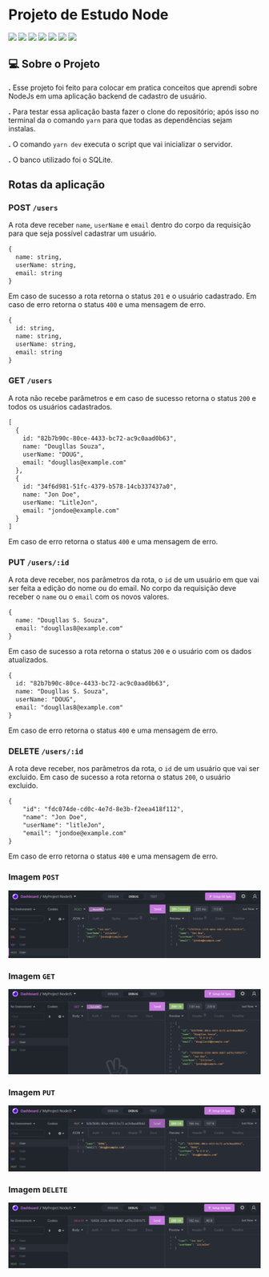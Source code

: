 # Projeto de Estudo Node

 ![](https://img.shields.io/badge/TypeScript-007ACC?style=for-the-badge&logo=typescript&logoColor=white) ![](https://img.shields.io/badge/Yarn-2C8EBB?style=for-the-badge&logo=yarn&logoColor=white) ![](https://img.shields.io/badge/Node.js-339933?style=for-the-badge&logo=nodedotjs&logoColor=white) ![](	https://img.shields.io/badge/SQLite-07405E?style=for-the-badge&logo=sqlite&logoColor=white) ![](https://img.shields.io/badge/prisma-1B222D?style=for-the-badge&logo=prisma&logoColor=white) ![](https://img.shields.io/badge/Insomnia-5849be?style=for-the-badge&logo=Insomnia&logoColor=white) ![](https://img.shields.io/badge/Express.js-000000?style=for-the-badge&logo=express&logoColor=white)

## 💻 Sobre o Projeto

**.**  Esse projeto foi feito para colocar em pratica conceitos que aprendi sobre NodeJs em uma aplicação backend de cadastro de usuário.

**.** Para testar essa aplicação basta fazer o clone do repositório; após isso no terminal da o comando `yarn` para que todas as dependências sejam instalas.

**.** O comando `yarn dev` executa o script que vai inicializar o servidor.

**.** O banco utilizado foi o SQLite. 

## Rotas da aplicação

### POST `/users`
A rota deve receber `name`, `userName` e `email` dentro do corpo da requisição para que seja possível cadastrar um usuário.
```
{
  name: string,
  userName: string,
  email: string
}
```
Em caso de sucesso a rota retorna o status `201` e o usuário cadastrado. Em caso de erro retorna o status `400` e uma mensagem de erro.
```
{
  id: string,
  name: string,
  userName: string,
  email: string
}
```

### GET `/users`

A rota não recebe parâmetros e em caso de sucesso retorna o status `200` e todos os usuários cadastrados.
```
[
  {
    id: "82b7b90c-80ce-4433-bc72-ac9c0aad0b63",
    name: "Dougllas Souza",
    userName: "DOUG",
    email: "dougllas@example.com"
  },
  {
    id: "34f6d981-51fc-4379-b578-14cb337437a0",
    name: "Jon Doe",
    userName: "LitleJon",
    email: "jondoe@example.com"
  }
]
```
Em caso de erro retorna o status `400` e uma mensagem de erro.
### PUT `/users/:id`

A rota deve receber, nos parâmetros da rota, o `id` de um usuário em que vai ser feita a edição do nome ou do email.
No corpo da requisição deve receber o `name` ou o `email` com os novos valores. 
```
{
  name: "Dougllas S. Souza",
  email: "dougllas8@example.com"
}
```
Em caso de sucesso a rota retorna o status `200` e o usuário com os dados atualizados.
```
{
  id: "82b7b90c-80ce-4433-bc72-ac9c0aad0b63",
  name: "Dougllas S. Souza",
  userName: "DOUG",
  email: "dougllas8@example.com"
}
```
Em caso de erro retorna o status `400` e uma mensagem de erro.

### DELETE `/users/:id`
A rota deve receber, nos parâmetros da rota, o `id` de um usuário que vai ser excluido.
Em caso de sucesso a rota retorna o status `200`, o usuário excluido.

```
{
	"id": "fdc074de-cd0c-4e7d-8e3b-f2eea418f112",
	"name": "Jon Doe",
	"userName": "litleJon",
	"email": "jondoe@example.com"
}
```
Em caso de erro retorna o status `400` e uma mensagem de erro.
   
### Imagem `POST`
![](img/post.png)
### Imagem `GET`
![](img/GET.png)
### Imagem `PUT`
![](img/PUT.png)
### Imagem `DELETE`
![](img/DELETE.png)

